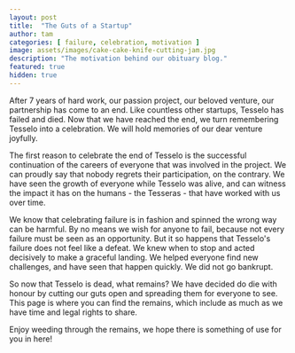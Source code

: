 ```yaml
---
layout: post
title:  "The Guts of a Startup"
author: tam
categories: [ failure, celebration, motivation ]
image: assets/images/cake-cake-knife-cutting-jam.jpg
description: "The motivation behind our obituary blog."
featured: true
hidden: true
---
```


After 7 years of hard work, our passion project, our beloved venture, our partnership has come to an end.
Like countless other startups, Tesselo has failed and died. Now that we have reached the end,
we turn remembering Tesselo into a celebration. We will hold memories of our dear venture joyfully.

The first reason to celebrate the end of Tesselo is the successful continuation of the careers of
everyone that was involved in the project. We can proudly say that nobody regrets their participation,
on the contrary. We have seen the growth of everyone while Tesselo was alive, and can witness
the impact it has on the humans - the Tesseras - that have worked with us over time.

We know that celebrating failure is in fashion and spinned the wrong way can be harmful.
By no means we wish for anyone to fail, because not every failure must be seen as an opportunity.
But it so happens that Tesselo's failure does not feel like a defeat. We knew when to stop
and acted decisively to make a graceful landing. We helped everyone find new challenges,
and have seen that happen quickly. We did not go bankrupt.

So now that Tesselo is dead, what remains? We have decided do die with honour by cutting
our guts open and spreading them for everyone to see. This page is where you can find the remains,
which include as much as we have time and legal rights to share.

Enjoy weeding through the remains, we hope there is something of use for you in here!
